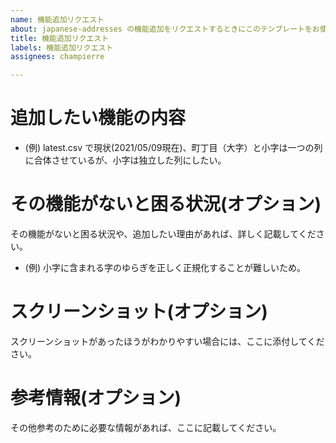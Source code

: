 ```yaml
---
name: 機能追加リクエスト
about: japanese-addresses の機能追加をリクエストするときにこのテンプレートをお使いください。
title: 機能追加リクエスト
labels: 機能追加リクエスト
assignees: champierre

---
```


# 追加したい機能の内容

- (例) latest.csv で現状(2021/05/09現在)、町丁目（大字）と小字は一つの列に合体させているが、小字は独立した列にしたい。

# その機能がないと困る状況(オプション)

その機能がないと困る状況や、追加したい理由があれば、詳しく記載してください。

- (例) 小字に含まれる字のゆらぎを正しく正規化することが難しいため。

# スクリーンショット(オプション)

スクリーンショットがあったほうがわかりやすい場合には、ここに添付してください。

# 参考情報(オプション)

その他参考のために必要な情報があれば、ここに記載してください。
